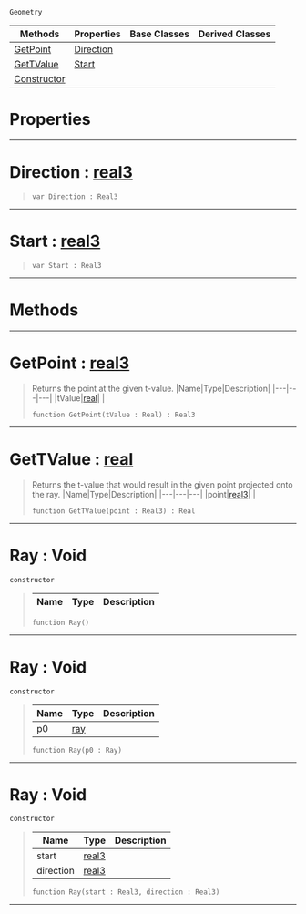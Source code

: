  `Geometry`

|Methods|Properties|Base Classes|Derived Classes|
|---|---|---|---|
|[ GetPoint](https://github.com/zeroengineteam/ZeroDocs/code_reference/class_reference/ray.markdown#getpoint-zero-engine-doc)|[ Direction](https://github.com/zeroengineteam/ZeroDocs/code_reference/class_reference/ray.markdown#direction-zero-engine-do)| | |
|[ GetTValue](https://github.com/zeroengineteam/ZeroDocs/code_reference/class_reference/ray.markdown#gettvalue-zero-engine-do)|[ Start](https://github.com/zeroengineteam/ZeroDocs/code_reference/class_reference/ray.markdown#start-zero-engine-docume)| | |
|[ Constructor](https://github.com/zeroengineteam/ZeroDocs/code_reference/class_reference/ray.markdown#ray-void)| | | |


 #  Properties


---  
 #  Direction : [real3](https://github.com/zeroengineteam/ZeroDocs/code_reference/zilch_base_types/real3.markdown)

> 
> ``` lang=cpp, name=Zilch
> var Direction : Real3


---  
 #  Start : [real3](https://github.com/zeroengineteam/ZeroDocs/code_reference/zilch_base_types/real3.markdown)

> 
> ``` lang=cpp, name=Zilch
> var Start : Real3


---  
 #  Methods


---  
 #  GetPoint : [real3](https://github.com/zeroengineteam/ZeroDocs/code_reference/zilch_base_types/real3.markdown)

> Returns the point at the given t-value.
> |Name|Type|Description|
> |---|---|---|
> |tValue|[real](https://github.com/zeroengineteam/ZeroDocs/code_reference/zilch_base_types/real.markdown)| |
> ``` lang=cpp, name=Zilch
> function GetPoint(tValue : Real) : Real3
> ``` 


---  
 #  GetTValue : [real](https://github.com/zeroengineteam/ZeroDocs/code_reference/zilch_base_types/real.markdown)

> Returns the t-value that would result in the given point projected onto the ray.
> |Name|Type|Description|
> |---|---|---|
> |point|[real3](https://github.com/zeroengineteam/ZeroDocs/code_reference/zilch_base_types/real3.markdown)| |
> ``` lang=cpp, name=Zilch
> function GetTValue(point : Real3) : Real
> ``` 


---  
 #  Ray : Void

 `constructor`

> 
> |Name|Type|Description|
> |---|---|---|
> ``` lang=cpp, name=Zilch
> function Ray()
> ``` 


---  
 #  Ray : Void

 `constructor`

> 
> |Name|Type|Description|
> |---|---|---|
> |p0|[ray](https://github.com/zeroengineteam/ZeroDocs/code_reference/class_reference/ray.markdown)| |
> ``` lang=cpp, name=Zilch
> function Ray(p0 : Ray)
> ``` 


---  
 #  Ray : Void

 `constructor`

> 
> |Name|Type|Description|
> |---|---|---|
> |start|[real3](https://github.com/zeroengineteam/ZeroDocs/code_reference/zilch_base_types/real3.markdown)| |
> |direction|[real3](https://github.com/zeroengineteam/ZeroDocs/code_reference/zilch_base_types/real3.markdown)| |
> ``` lang=cpp, name=Zilch
> function Ray(start : Real3, direction : Real3)
> ``` 


---  
 

 